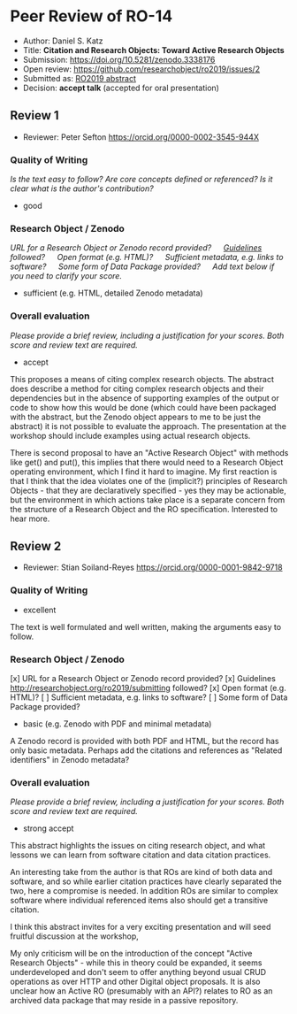 # Peer Review of RO-14

* Author: Daniel S. Katz
* Title: **Citation and Research Objects: Toward Active Research Objects**
* Submission: <https://doi.org/10.5281/zenodo.3338176>
* Open review: <https://github.com/researchobject/ro2019/issues/2>
* Submitted as: [RO2019 abstract](https://researchobject.github.io/ro2019/cfp)
* Decision:	**accept talk** (accepted for oral presentation)


## Review 1

* Reviewer: Peter Sefton <https://orcid.org/0000-0002-3545-944X>


### Quality of Writing
_Is the text easy to follow? Are core concepts defined or referenced? 
Is it clear what is the author's contribution?_

* good

### Research Object / Zenodo

_URL for a Research Object or Zenodo record provided?
   [Guidelines](http://researchobject.org/ro2019/submitting) followed?
   Open format (e.g. HTML)?
   Sufficient metadata, e.g. links to software?
   Some form of Data Package provided?
   Add text below if you need to clarify your score._

* sufficient (e.g. HTML, detailed Zenodo metadata)

### Overall evaluation
_Please provide a brief review, including a justification for your scores. 
Both score and  review text are required._

* accept

This proposes a means of citing complex research objects. The abstract does
describe a method for citing complex research objects and their dependencies but
in the absence of supporting examples of the output or code to show how this
would be done (which could have been packaged with the abstract, but the Zenodo
object appears to me to be just the abstract) it is not possible to evaluate the
approach. The presentation at the workshop should include examples using actual
research objects.

There is second proposal to have an "Active Research Object" with methods like
get() and put(), this implies that there would need to a Research Object
operating environment, which I find it hard to imagine. My first reaction is
that I think that the idea violates one of the (implicit?) principles of
Research Objects - that they are declaratively specified - yes they may be
actionable, but the environment in which actions take place is a separate
concern from the structure of a Research Object and the RO specification.
Interested to hear more.


## Review 2

* Reviewer: Stian Soiland-Reyes <https://orcid.org/0000-0001-9842-9718>

### Quality of Writing

* excellent

The text is well formulated and well written, making the arguments easy to follow.

### Research Object / Zenodo

[x] URL for a Research Object or Zenodo record provided?
[x] Guidelines <http://researchobject.org/ro2019/submitting> followed?
[x] Open format (e.g. HTML)?
[ ] Sufficient metadata, e.g. links to software?
[ ] Some form of Data Package provided?

* basic (e.g. Zenodo with PDF and minimal metadata)

A Zenodo record is provided with both PDF and HTML, but the record has only basic metadata. Perhaps add the citations and references as "Related identifiers" in Zenodo metadata?

### Overall evaluation
_Please provide a brief review, including a justification for your scores. 
Both score and  review text are required._

* strong accept

This abstract highlights the issues on citing research object, and what lessons we can learn from software citation and data citation practices. 

An interesting take from the author is that ROs are kind of both data and software, and so while earlier citation practices have clearly separated the two, here a compromise is needed. In addition ROs are similar to complex software where individual referenced items also should get a transitive citation.

I think this abstract invites for a very exciting presentation and will seed fruitful discussion at the workshop,

My only criticism will be on the introduction of the concept  "Active Research Objects" - while this in theory could be expanded, it seems underdeveloped and don't seem to offer anything beyond usual CRUD operations as over HTTP and other Digital object proposals. It is also unclear how an Active RO (presumably with an API?) relates to RO as an archived data package that may reside in a passive repository.